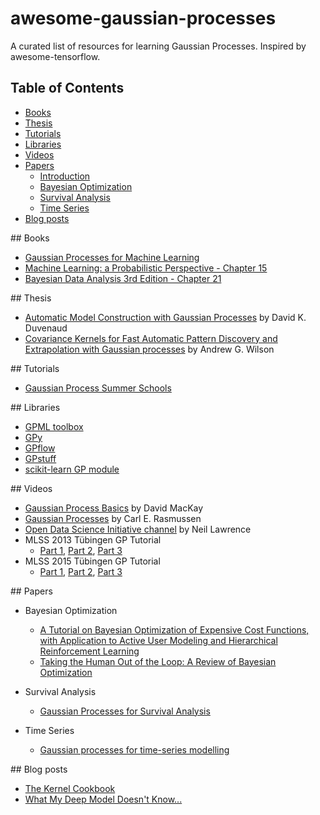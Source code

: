 # awesome-gaussian-processes
A curated list of resources for learning Gaussian Processes. Inspired by awesome-tensorflow.

## Table of Contents

<!-- MarkdownTOC depth=4 -->

- [Books](#books)
- [Thesis](#thesis)
- [Tutorials](#tutorials)
- [Libraries](#libraries)
- [Videos](#video)
- [Papers](#papers)
    - [Introduction](#Intro)
    - [Bayesian Optimization](#BO)
    - [Survival Analysis](#survival)
    - [Time Series](#time-series) 
- [Blog posts](#blogs)

<!-- /MarkdownTOC -->

<a name="books" />
## Books

* [Gaussian Processes for Machine Learning](http://www.gaussianprocess.org/gpml/)
* [Machine Learning: a Probabilistic Perspective - Chapter 15](https://www.cs.ubc.ca/~murphyk/MLbook/)
* [Bayesian Data Analysis 3rd Edition - Chapter 21](http://www.stat.columbia.edu/~gelman/book/)

<a name="thesis" />
## Thesis

* [Automatic Model Construction with Gaussian Processes](https://www.cs.toronto.edu/~duvenaud/thesis.pdf) by David K. Duvenaud
* [Covariance Kernels for Fast Automatic Pattern Discovery and Extrapolation with Gaussian processes](http://www.cs.cmu.edu/~andrewgw/andrewgwthesis.pdf) by Andrew G. Wilson

<a name="books" />
## Tutorials

* [Gaussian Process Summer Schools](http://gpss.cc/)

<a name="libraries" />
## Libraries

* [GPML toolbox](http://www.gaussianprocess.org/gpml/code/matlab/doc/)
* [GPy](https://github.com/SheffieldML/GPy)
* [GPflow](https://github.com/GPflow/GPflow)
* [GPstuff](http://research.cs.aalto.fi/pml/software/gpstuff/)
* [scikit-learn GP module](http://scikit-learn.org/stable/modules/gaussian_process.html)


<a name="video" />
## Videos

* [Gaussian Process Basics](http://videolectures.net/gpip06_mackay_gpb/) by David MacKay
* [Gaussian Processes](http://videolectures.net/mlss09uk_rasmussen_gp/) by Carl E. Rasmussen
* [Open Data Science Initiative channel](https://www.youtube.com/user/ProfNeilLawrence) by Neil Lawrence
* MLSS 2013 Tübingen GP Tutorial
  - [Part 1](https://youtu.be/50Vgw11qn0o), [Part 2](https://youtu.be/TR0LCVslIIM), [Part 3](https://youtu.be/KRLW5abMV6s)
* MLSS 2015 Tübingen GP Tutorial
  - [Part 1](https://youtu.be/S9RbSCpy_pg), [Part 2](https://youtu.be/MxeQIKGEXb8), [Part 3](https://youtu.be/Ead4TivIOmU)


<a name="papers" />
## Papers

* Bayesian Optimization
    - [A Tutorial on Bayesian Optimization of Expensive Cost Functions, with Application to Active User Modeling and Hierarchical Reinforcement Learning](https://arxiv.org/abs/1012.2599)
    - [Taking the Human Out of the Loop: A Review of Bayesian Optimization](https://www.cs.ox.ac.uk/people/nando.defreitas/publications/BayesOptLoop.pdf)
    
* Survival Analysis
    - [Gaussian Processes for Survival Analysis](https://arxiv.org/abs/1611.00817)
    
* Time Series
    - [Gaussian processes for time-series modelling](http://rsta.royalsocietypublishing.org/content/371/1984/20110550)

<a name="blogs" />
## Blog posts

* [The Kernel Cookbook](http://www.cs.toronto.edu/~duvenaud/cookbook/index.html)
* [What My Deep Model Doesn't Know...](http://mlg.eng.cam.ac.uk/yarin/blog_3d801aa532c1ce.html)

